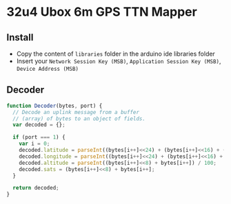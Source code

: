 # 32u4 Ubox 6m GPS TTN Mapper

## Install

- Copy the content of `libraries` folder in the arduino ide libraries folder
- Insert your `Network Session Key (MSB)`, `Application Session Key (MSB)`, `Device Address (MSB)`

## Decoder

```js
function Decoder(bytes, port) {
  // Decode an uplink message from a buffer
  // (array) of bytes to an object of fields.
  var decoded = {};

  if (port === 1) {
    var i = 0;
    decoded.latitude = parseInt((bytes[i++]<<24) + (bytes[i++]<<16) + (bytes[i++]<<8) + bytes[i++]) / 10000000;
    decoded.longitude = parseInt((bytes[i++]<<24) + (bytes[i++]<<16) + (bytes[i++]<<8) + bytes[i++]) / 10000000;
    decoded.altitude = parseInt((bytes[i++]<<8) + bytes[i++]) / 100;
    decoded.sats = (bytes[i++]<<8) + bytes[i++];
  }

  return decoded;
}
```

